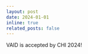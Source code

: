 ```yaml
---
layout: post
date: 2024-01-01
inline: true
related_posts: false
---
```


VAID is accepted by CHI 2024!